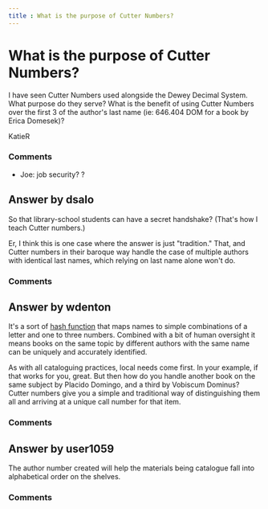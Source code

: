 ```yaml
---
title : What is the purpose of Cutter Numbers?
---
```

What is the purpose of Cutter Numbers?
=====================
I have seen Cutter Numbers used alongside the Dewey Decimal System. What
purpose do they serve? What is the benefit of using Cutter Numbers over
the first 3 of the author's last name (ie: 646.404 DOM for a book by
Erica Domesek)?

KatieR

### Comments ###
* Joe: job security? ?


Answer by dsalo
----------------
So that library-school students can have a secret handshake? (That's how
I teach Cutter numbers.)

Er, I think this is one case where the answer is just "tradition." That,
and Cutter numbers in their baroque way handle the case of multiple
authors with identical last names, which relying on last name alone
won't do.

### Comments ###

Answer by wdenton
----------------
It's a sort of [hash
function](https://en.wikipedia.org/wiki/Hash_function) that maps names
to simple combinations of a letter and one to three numbers. Combined
with a bit of human oversight it means books on the same topic by
different authors with the same name can be uniquely and accurately
identified.

As with all cataloguing practices, local needs come first. In your
example, if that works for you, great. But then how do you handle
another book on the same subject by Placido Domingo, and a third by
Vobiscum Dominus? Cutter numbers give you a simple and traditional way
of distinguishing them all and arriving at a unique call number for that
item.

### Comments ###

Answer by user1059
----------------
The author number created will help the materials being catalogue fall
into alphabetical order on the shelves.

### Comments ###

